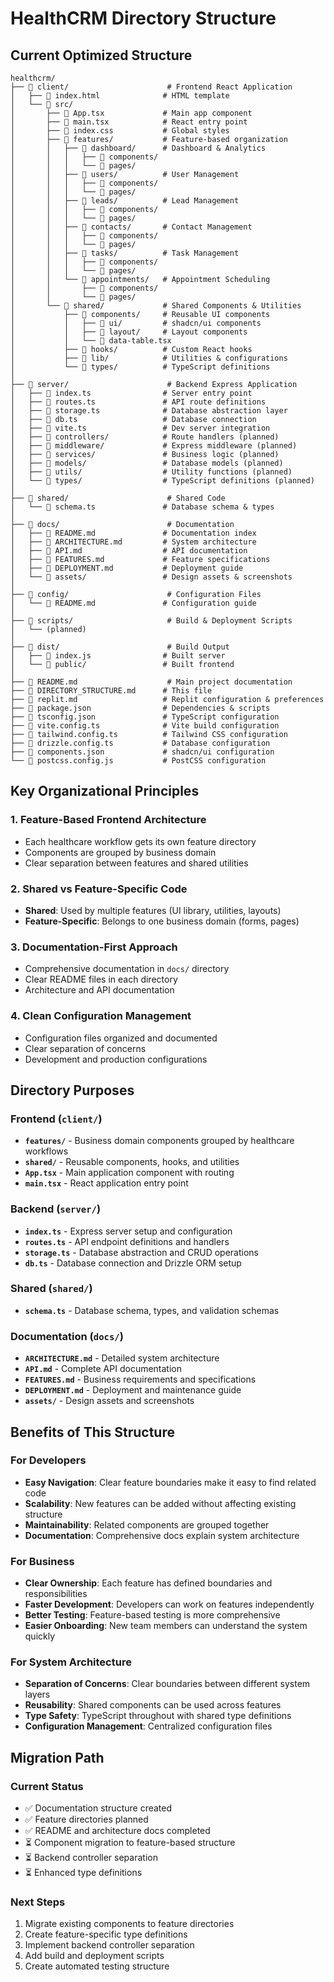 # HealthCRM Directory Structure

## Current Optimized Structure

```
healthcrm/
├── 📁 client/                      # Frontend React Application
│   ├── 📄 index.html              # HTML template
│   └── 📁 src/
│       ├── 📄 App.tsx             # Main app component
│       ├── 📄 main.tsx            # React entry point
│       ├── 📄 index.css           # Global styles
│       ├── 📁 features/           # Feature-based organization
│       │   ├── 📁 dashboard/      # Dashboard & Analytics
│       │   │   ├── 📁 components/
│       │   │   └── 📁 pages/
│       │   ├── 📁 users/          # User Management
│       │   │   ├── 📁 components/
│       │   │   └── 📁 pages/
│       │   ├── 📁 leads/          # Lead Management
│       │   │   ├── 📁 components/
│       │   │   └── 📁 pages/
│       │   ├── 📁 contacts/       # Contact Management
│       │   │   ├── 📁 components/
│       │   │   └── 📁 pages/
│       │   ├── 📁 tasks/          # Task Management
│       │   │   ├── 📁 components/
│       │   │   └── 📁 pages/
│       │   └── 📁 appointments/   # Appointment Scheduling
│       │       ├── 📁 components/
│       │       └── 📁 pages/
│       └── 📁 shared/             # Shared Components & Utilities
│           ├── 📁 components/     # Reusable UI components
│           │   ├── 📁 ui/         # shadcn/ui components
│           │   ├── 📁 layout/     # Layout components
│           │   └── 📄 data-table.tsx
│           ├── 📁 hooks/          # Custom React hooks
│           ├── 📁 lib/            # Utilities & configurations
│           └── 📁 types/          # TypeScript definitions
│
├── 📁 server/                      # Backend Express Application
│   ├── 📄 index.ts                # Server entry point
│   ├── 📄 routes.ts               # API route definitions
│   ├── 📄 storage.ts              # Database abstraction layer
│   ├── 📄 db.ts                   # Database connection
│   ├── 📄 vite.ts                 # Dev server integration
│   ├── 📁 controllers/            # Route handlers (planned)
│   ├── 📁 middleware/             # Express middleware (planned)
│   ├── 📁 services/               # Business logic (planned)
│   ├── 📁 models/                 # Database models (planned)
│   ├── 📁 utils/                  # Utility functions (planned)
│   └── 📁 types/                  # TypeScript definitions (planned)
│
├── 📁 shared/                      # Shared Code
│   └── 📄 schema.ts               # Database schema & types
│
├── 📁 docs/                        # Documentation
│   ├── 📄 README.md               # Documentation index
│   ├── 📄 ARCHITECTURE.md         # System architecture
│   ├── 📄 API.md                  # API documentation
│   ├── 📄 FEATURES.md             # Feature specifications
│   ├── 📄 DEPLOYMENT.md           # Deployment guide
│   └── 📁 assets/                 # Design assets & screenshots
│
├── 📁 config/                      # Configuration Files
│   └── 📄 README.md               # Configuration guide
│
├── 📁 scripts/                     # Build & Deployment Scripts
│   └── (planned)
│
├── 📁 dist/                        # Build Output
│   ├── 📄 index.js                # Built server
│   └── 📁 public/                 # Built frontend
│
├── 📄 README.md                    # Main project documentation
├── 📄 DIRECTORY_STRUCTURE.md      # This file
├── 📄 replit.md                   # Replit configuration & preferences
├── 📄 package.json                # Dependencies & scripts
├── 📄 tsconfig.json               # TypeScript configuration
├── 📄 vite.config.ts              # Vite build configuration
├── 📄 tailwind.config.ts          # Tailwind CSS configuration
├── 📄 drizzle.config.ts           # Database configuration
├── 📄 components.json             # shadcn/ui configuration
└── 📄 postcss.config.js           # PostCSS configuration
```

## Key Organizational Principles

### 1. **Feature-Based Frontend Architecture**
- Each healthcare workflow gets its own feature directory
- Components are grouped by business domain
- Clear separation between features and shared utilities

### 2. **Shared vs Feature-Specific Code**
- **Shared**: Used by multiple features (UI library, utilities, layouts)
- **Feature-Specific**: Belongs to one business domain (forms, pages)

### 3. **Documentation-First Approach**
- Comprehensive documentation in `docs/` directory
- Clear README files in each directory
- Architecture and API documentation

### 4. **Clean Configuration Management**
- Configuration files organized and documented
- Clear separation of concerns
- Development and production configurations

## Directory Purposes

### Frontend (`client/`)
- **`features/`** - Business domain components grouped by healthcare workflows
- **`shared/`** - Reusable components, hooks, and utilities
- **`App.tsx`** - Main application component with routing
- **`main.tsx`** - React application entry point

### Backend (`server/`)
- **`index.ts`** - Express server setup and configuration
- **`routes.ts`** - API endpoint definitions and handlers
- **`storage.ts`** - Database abstraction and CRUD operations
- **`db.ts`** - Database connection and Drizzle ORM setup

### Shared (`shared/`)
- **`schema.ts`** - Database schema, types, and validation schemas

### Documentation (`docs/`)
- **`ARCHITECTURE.md`** - Detailed system architecture
- **`API.md`** - Complete API documentation
- **`FEATURES.md`** - Business requirements and specifications
- **`DEPLOYMENT.md`** - Deployment and maintenance guide
- **`assets/`** - Design assets and screenshots

## Benefits of This Structure

### For Developers
- **Easy Navigation**: Clear feature boundaries make it easy to find related code
- **Scalability**: New features can be added without affecting existing structure
- **Maintainability**: Related components are grouped together
- **Documentation**: Comprehensive docs explain system architecture

### For Business
- **Clear Ownership**: Each feature has defined boundaries and responsibilities
- **Faster Development**: Developers can work on features independently
- **Better Testing**: Feature-based testing is more comprehensive
- **Easier Onboarding**: New team members can understand the system quickly

### For System Architecture
- **Separation of Concerns**: Clear boundaries between different system layers
- **Reusability**: Shared components can be used across features
- **Type Safety**: TypeScript throughout with shared type definitions
- **Configuration Management**: Centralized configuration files

## Migration Path

### Current Status
- ✅ Documentation structure created
- ✅ Feature directories planned
- ✅ README and architecture docs completed
- ⏳ Component migration to feature-based structure
- ⏳ Backend controller separation
- ⏳ Enhanced type definitions

### Next Steps
1. Migrate existing components to feature directories
2. Create feature-specific type definitions
3. Implement backend controller separation
4. Add build and deployment scripts
5. Create automated testing structure